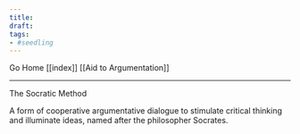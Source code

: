 ```yaml
---
title:
draft:
tags:
- #seedling 
---
```


Go Home [[index]]
[[Aid to Argumentation]]

---

The Socratic Method

A form of cooperative argumentative dialogue to stimulate critical thinking and illuminate ideas, named after the philosopher Socrates.